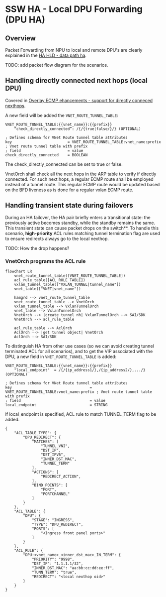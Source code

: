 # SSW HA - Local DPU Forwarding (DPU HA)

## Overview

Packet Forwarding from NPU to local and remote DPU's are clearly explained in the [HA HLD - data path ha](https://github.com/sonic-net/SONiC/blob/master/doc/smart-switch/high-availability/smart-switch-ha-hld.md#42-data-path-ha).

TODO: add packet flow diagram for the scenarios. 

## Handling directly connected next hops (local DPU)

Covered in [Overlay ECMP ehancements - support for directly conneced nexthops](https://github.com/sonic-net/SONiC/blob/master/doc/vxlan/Overlay%20ECMP%20ehancements.md#33-bfd-tx-rx-interval-parameter-and-support-for-directly-connected-nexthops).

A new field will be added the `VNET_ROUTE_TUNNEL_TABLE`:

```
VNET_ROUTE_TUNNEL_TABLE:{{vnet_name}}:{{prefix}}
    “check_directly_connected”: /{/{true|false/}/} (OPTIONAL) 
```

```
; Defines schema for VNet Route tunnel table attributes
key                         = VNET_ROUTE_TUNNEL_TABLE:vnet_name:prefix ; Vnet route tunnel table with prefix
; field                     = value
check_directly_connected    = BOOLEAN  
```

The check_directly_connected can be set to true or false. 

VnetOrch shall check all the next hops in the ARP table to verify if directly connected. For such next hops, a regular ECMP route shall be employed instead of a tunnel route. This regular ECMP route would be updated based on the BFD liveness as is done for a regular vxlan ECMP route.

## Handling transient state during failovers 
During an HA failover, the HA pair briefly enters a transitional state: the previously active becomes standby, while the standby remains the same. This transient state can cause packet drops on the switch**. 
To handle this scenario, **high-priority** ACL rules matching tunnel termination flag are used to ensure redirects always go to the local nexthop.

TODO: How the drop happens?

### VnetOrch programs the ACL rule

```mermaid
flowchart LR
    vnet_route_tunnel_table([VNET_ROUTE_TUNNEL_TABLE])
    acl_rule_table([ACL_RULE_TABLE])
    vxlan_tunnel_table(["VXLAN_TUNNEL|tunnel_name"])
    vnet_table(["VNET|vnet_name"])

    hamgrd --> vnet_route_tunnel_table
    vnet_route_tunnel_table --> VnetOrch
    vxlan_tunnel_table --> VxlanTunnelOrch
    vnet_table --> VxlanTunnelOrch
    VnetOrch --> |create tunnel nh| VxlanTunnelOrch --> SAI/SDK
    VnetOrch --> acl_rule_table

    acl_rule_table --> AclOrch
    AclOrch --> |get tunnel object| VnetOrch
    AclOrch --> SAI/SDK
```

To distinguish HA from other use cases (so we can avoid creating tunnel terminated ACL for all scenarios), and to get the VIP associated with the DPU, a new field in `VNET_ROUTE_TUNNEL_TABLE` is added: 

```
VNET_ROUTE_TUNNEL_TABLE:{{vnet_name}}:{{prefix}}
    "local_endpoint"  = /{/{ip_address1/},/{ip_address2/},.../}  (OPTIONAL)
```

```
; Defines schema for VNet Route tunnel table attributes
key                                   = VNET_ROUTE_TUNNEL_TABLE:vnet_name:prefix ; Vnet route tunnel table with prefix
; field                               = value
local_endpoint                        = STRING
```

If local_endpoint is specified, ACL rule to match TUNNEL_TERM flag to be added.

```
{
    "ACL_TABLE_TYPE": {
        "DPU_REDIRECT": {
            "MATCHES": [
                "TUNNEL_VNI",
                "DST_IP",
                "DST_IPV6",
                "INNER_DST_MAC",
                "TUNNEL_TERM"
            ],
            "ACTIONS": [
                "REDIRECT_ACTION",
            ],
            "BIND_POINTS": [
                "PORT",
                "PORTCHANNEL"
            ]
        }
    },
    "ACL_TABLE": {
        "DPU": {
            "STAGE": "INGRESS",
            "TYPE": "DPU_REDIRECT",
            "PORTS": [
                "<Ingress front panel ports>"
            ]
        }
    },
    "ACL_RULE": {
        "DPU:<vnet_name>_<inner_dst_mac>_IN_TERM": {
            "PRIORITY": "9998",
            "DST_IP": "1.1.1.1/32",
            "INNER_DST_MAC": "aa:bb:cc:dd:ee:ff",
            "TUNN_TERM": "true",
            "REDIRECT": "<local nexthop oid>"
        }
    }
}
```
